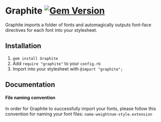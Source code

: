 # Graphite [![Gem Version](https://badge.fury.io/rb/Graphite.svg)](http://badge.fury.io/rb/Graphite)

Graphite imports a folder of fonts and automagically outputs font-face directives for each font into your stylesheet.

## Installation

1. `gem install Graphite`
2. Add `require "graphite"` to your `config.rb`
3. Import into your stylesheet with `@import "graphite";`

## Documentation

#### File naming convention

In order for Graphite to successfully import your fonts, please follow this convention for naming your font files: `name-weightnum-style.extension`

